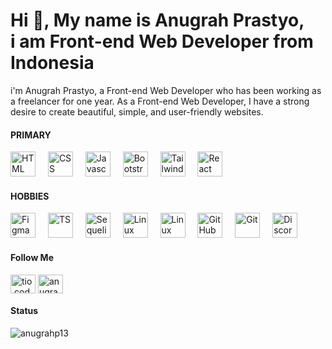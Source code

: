 <h1 align="left">Hi 👋, My name is Anugrah Prastyo, <br> i am Front-end Web Developer from Indonesia</h1>
<p align="left">i'm Anugrah Prastyo, a Front-end Web Developer who has been working as a freelancer for one year. As a Front-end Web Developer, I have a strong desire to create beautiful, simple, and user-friendly websites.</p>

<h4 align="left">PRIMARY</h4>
<div align="left">
    <a target="_blank" rel="noopener noreferrer nofollow">
        <img src="https://skillicons.dev/icons?i=html" alt="HTML" height="40" style="max-width: 100%"/> 
    </a>
    <a target="_blank" rel="noopener noreferrer">
        <img width="12" style="max-width: 100%;">
    </a>
    <a target="_blank" rel="noopener noreferrer nofollow">
        <img src="https://skillicons.dev/icons?i=css" alt="CSS" height="40" style="max-width: 100%"/> 
    </a>
    <a target="_blank" rel="noopener noreferrer">
        <img width="12" style="max-width: 100%;">
    </a>
    <a target="_blank" rel="noopener noreferrer nofollow">
        <img src="https://skillicons.dev/icons?i=js" alt="Javascript" height="40" style="max-width: 100%"/> 
    </a>
    <a target="_blank" rel="noopener noreferrer">
        <img width="12" style="max-width: 100%;">
    </a>
    <a target="_blank" rel="noopener noreferrer nofollow">
        <img src="https://skillicons.dev/icons?i=bootstrap" alt="Bootstrap" height="40" style="max-width: 100%"/> 
    </a>
    <a target="_blank" rel="noopener noreferrer">
        <img width="12" style="max-width: 100%;">
    </a>
    <a target="_blank" rel="noopener noreferrer nofollow">
        <img src="https://skillicons.dev/icons?i=tailwind" alt="Tailwind" height="40" style="max-width: 100%"/> 
    </a>
    <a target="_blank" rel="noopener noreferrer">
        <img width="12" style="max-width: 100%;">
    </a>
    <a target="_blank" rel="noopener noreferrer nofollow">
        <img src="https://skillicons.dev/icons?i=react" alt="React" height="40" style="max-width: 100%"/> 
    </a>
</div>

<h4 align="left">HOBBIES</h4>
<div align="left">
    <a target="_blank" rel="noopener noreferrer nofollow">
        <img src="https://skillicons.dev/icons?i=figma" alt="Figma" height="40" style="max-width: 100%"/> 
    </a>
    <a target="_blank" rel="noopener noreferrer">
        <img width="12" style="max-width: 100%;">
    </a>
    <a target="_blank" rel="noopener noreferrer nofollow">
        <img src="https://skillicons.dev/icons?i=ts" alt="TS" height="40" style="max-width: 100%"/> 
    </a>
    <a target="_blank" rel="noopener noreferrer">
        <img width="12" style="max-width: 100%;">
    </a>
    <a target="_blank" rel="noopener noreferrer nofollow">
        <img src="https://skillicons.dev/icons?i=sequelize" alt="Sequelize" height="40" style="max-width: 100%"/> 
    </a>
    <a target="_blank" rel="noopener noreferrer">
        <img width="12" style="max-width: 100%;">
    </a>
    <a target="_blank" rel="noopener noreferrer nofollow">
        <img src="https://skillicons.dev/icons?i=linux" alt="Linux" height="40" style="max-width: 100%"/> 
    </a>
    <a target="_blank" rel="noopener noreferrer">
        <img width="12" style="max-width: 100%;">
    </a>
    <a target="_blank" rel="noopener noreferrer nofollow">
        <img src="https://skillicons.dev/icons?i=mint" alt="Linux Mint" height="40" style="max-width: 100%"/> 
    </a>
    <a target="_blank" rel="noopener noreferrer">
        <img width="12" style="max-width: 100%;">
    </a>
    <a target="_blank" rel="noopener noreferrer nofollow">
        <img src="https://skillicons.dev/icons?i=github" alt="GitHub" height="40" style="max-width: 100%"/> 
    </a>
    <a target="_blank" rel="noopener noreferrer">
        <img width="12" style="max-width: 100%;">
    </a>
    <a target="_blank" rel="noopener noreferrer nofollow">
        <img src="https://skillicons.dev/icons?i=git" alt="Git" height="40" style="max-width: 100%"/> 
    </a>
    <a target="_blank" rel="noopener noreferrer">
        <img width="12" style="max-width: 100%;">
    </a>
    <a target="_blank" rel="noopener noreferrer nofollow">
        <img src="https://skillicons.dev/icons?i=discord" alt="Discord" height="40" style="max-width: 100%"/> 
    </a>
</div>

<h4 align="left">Follow Me</h4>
<div align="left">
    <a href="https://instagram.com/tio.code" target="blank"><img align="center" src="https://raw.githubusercontent.com/rahuldkjain/github-profile-readme-generator/master/src/images/icons/Social/instagram.svg" alt="tio.code" height="30" width="40" /></a>
    <a href="https://linkedin.com/in/anugrah-prastyo" target="blank"><img align="center" src="https://raw.githubusercontent.com/rahuldkjain/github-profile-readme-generator/master/src/images/icons/Social/linked-in-alt.svg" alt="anugrah-prastyo" height="30" width="40" /></a>
</div>

<h4 align="left">Status</h4>
<div>
    <img align="left" src="https://github-readme-stats.vercel.app/api?username=anugrahp13&show_icons=true&theme=github_dark" alt="anugrahp13" />
</div>